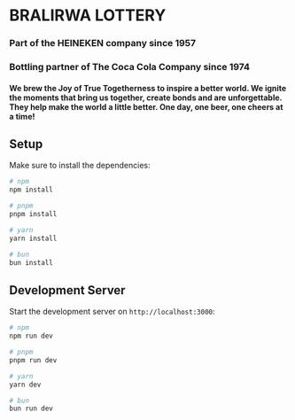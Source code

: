 # BRALIRWA LOTTERY

### Part of the HEINEKEN company since 1957
### Bottling partner of The Coca Cola Company since 1974


#### We brew the Joy of True Togetherness to inspire a better world. We ignite the moments that bring us together, create bonds and are unforgettable. They help make the world a little better. One day, one beer, one cheers at a time!
## Setup

Make sure to install the dependencies:

```bash
# npm
npm install

# pnpm
pnpm install

# yarn
yarn install

# bun
bun install
```

## Development Server

Start the development server on `http://localhost:3000`:

```bash
# npm
npm run dev

# pnpm
pnpm run dev

# yarn
yarn dev

# bun
bun run dev
```

